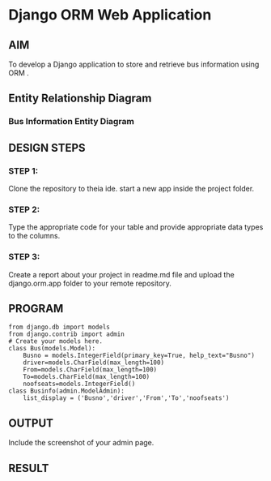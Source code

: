 # Django ORM Web Application

## AIM
To develop a Django application to store and retrieve bus information using ORM .

## Entity Relationship Diagram

### Bus Information Entity Diagram

## DESIGN STEPS

### STEP 1:
Clone the repository to theia ide. start a new app inside the project folder.

### STEP 2:
Type the appropriate code for your table and provide appropriate data types to the columns.
### STEP 3:
Create a report about your project in readme.md file and upload the django.orm.app folder to your remote repository.

## PROGRAM
```
from django.db import models
from django.contrib import admin
# Create your models here.
class Bus(models.Model):
    Busno = models.IntegerField(primary_key=True, help_text="Busno")
    driver=models.CharField(max_length=100)
    From=models.CharField(max_length=100)
    To=models.CharField(max_length=100)
    noofseats=models.IntegerField()
class Businfo(admin.ModelAdmin):
    list_display = ('Busno','driver','From','To','noofseats')    

```
## OUTPUT

Include the screenshot of your admin page.


## RESULT
